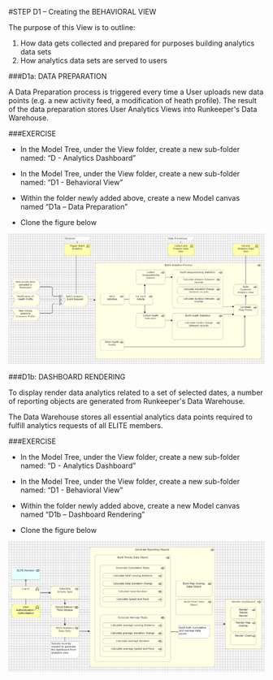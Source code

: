#STEP D1 – Creating the BEHAVIORAL VIEW

The purpose of this View is to outline:

1. How data gets collected and prepared for purposes building analytics data sets 
2. How analytics data sets are served to users 
 

###D1a: DATA PREPARATION

A Data Preparation process is triggered every time a User uploads new data points (e.g. a new activity feed, a modification of heath profile).
The result of the data preparation stores User Analytics Views into Runkeeper's Data Warehouse.

 
###EXERCISE

- In the Model Tree, under the View folder, create a new sub-folder named: “D - Analytics Dashboard”

- In the Model Tree, under the View folder, create a new sub-folder named: “D1 - Behavioral View”

- Within the folder newly added above, create a new Model canvas named “D1a – Data Preparation”

- Clone the figure below

![](img/03.png)

 
###D1b: DASHBOARD RENDERING
 
To display render data analytics related to a set of selected dates, a number of reporting objects are generated from Runkeeper's Data Warehouse.

The Data Warehouse stores all essential analytics data points required to fulfill analytics requests of all ELITE members.

 
###EXERCISE
 
- In the Model Tree, under the View folder, create a new sub-folder named: “D - Analytics Dashboard”

- In the Model Tree, under the View folder, create a new sub-folder named: “D1 - Behavioral View”

- Within the folder newly added above, create a new Model canvas named “D1b – Dashboard Rendering”

- Clone the figure below

![](img/04.png)


